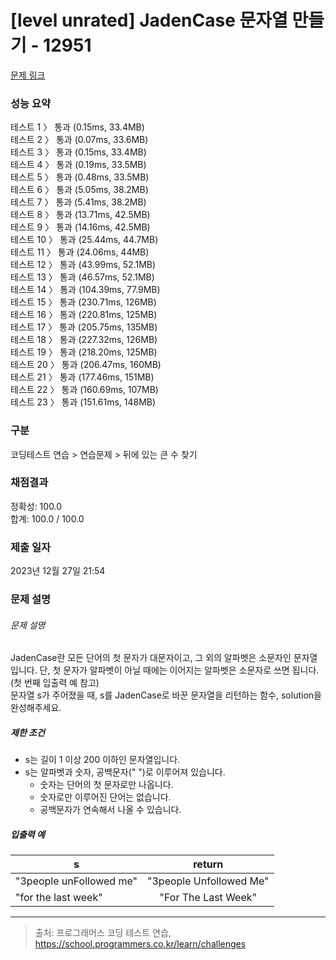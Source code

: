 # [level unrated] JadenCase 문자열 만들기 - 12951 

[문제 링크](https://school.programmers.co.kr/learn/courses/30/lessons/12951) 

### 성능 요약

테스트 1 〉	통과 (0.15ms, 33.4MB)</br>
테스트 2 〉	통과 (0.07ms, 33.6MB)</br>
테스트 3 〉	통과 (0.15ms, 33.4MB)</br>
테스트 4 〉	통과 (0.19ms, 33.5MB)</br>
테스트 5 〉	통과 (0.48ms, 33.5MB)</br>
테스트 6 〉	통과 (5.05ms, 38.2MB)</br>
테스트 7 〉	통과 (5.41ms, 38.2MB)</br>
테스트 8 〉	통과 (13.71ms, 42.5MB)</br>
테스트 9 〉	통과 (14.16ms, 42.5MB)</br>
테스트 10 〉	통과 (25.44ms, 44.7MB)</br>
테스트 11 〉	통과 (24.06ms, 44MB)</br>
테스트 12 〉	통과 (43.99ms, 52.1MB)</br>
테스트 13 〉	통과 (46.57ms, 52.1MB)</br>
테스트 14 〉	통과 (104.39ms, 77.9MB)</br>
테스트 15 〉	통과 (230.71ms, 126MB)</br>
테스트 16 〉	통과 (220.81ms, 125MB)</br>
테스트 17 〉	통과 (205.75ms, 135MB)</br>
테스트 18 〉	통과 (227.32ms, 126MB)</br>
테스트 19 〉	통과 (218.20ms, 125MB)</br>
테스트 20 〉	통과 (206.47ms, 160MB)</br>
테스트 21 〉	통과 (177.46ms, 151MB)</br>
테스트 22 〉	통과 (160.69ms, 107MB)</br>
테스트 23 〉	통과 (151.61ms, 148MB)</br>

### 구분

코딩테스트 연습 >  연습문제  >  뒤에 있는 큰 수 찾기


### 채점결과

정확성: 100.0<br/>합계: 100.0 / 100.0

### 제출 일자

2023년 12월 27일 21:54

### 문제 설명

<h6 class="guide-section-title">문제 설명</h6>
<p>JadenCase란 모든 단어의 첫 문자가 대문자이고, 그 외의 알파벳은 소문자인 문자열입니다. 단, 첫 문자가 알파벳이 아닐 때에는 이어지는 알파벳은 소문자로 쓰면 됩니다. (첫 번째 입출력 예 참고)<br>
문자열 s가 주어졌을 때, s를 JadenCase로 바꾼 문자열을 리턴하는 함수, solution을 완성해주세요.</p>

<h5>제한 조건</h5>

<ul>
<li>s는 길이 1 이상 200 이하인 문자열입니다.</li>
<li>s는 알파벳과 숫자, 공백문자(" ")로 이루어져 있습니다.

<ul>
<li>숫자는 단어의 첫 문자로만 나옵니다.</li>
<li>숫자로만 이루어진 단어는 없습니다.</li>
<li>공백문자가 연속해서 나올 수 있습니다.</li>
</ul></li>
</ul>

<h5>입출력 예</h5>
<table class="table">
        <thead><tr>
<th>s</th>
<th style="text-align: center">return</th>
</tr>
</thead>
        <tbody><tr>
<td>"3people unFollowed me"</td>
<td style="text-align: center">"3people Unfollowed Me"</td>
</tr>
<tr>
<td>"for the last week"</td>
<td style="text-align: center">"For The Last Week"</td>
</tr>
</tbody>
      </table>
<hr>

> 출처: 프로그래머스 코딩 테스트 연습, https://school.programmers.co.kr/learn/challenges